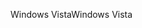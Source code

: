 <span data-ttu-id="d8a77-101">Windows Vista</span><span class="sxs-lookup"><span data-stu-id="d8a77-101">Windows Vista</span></span>